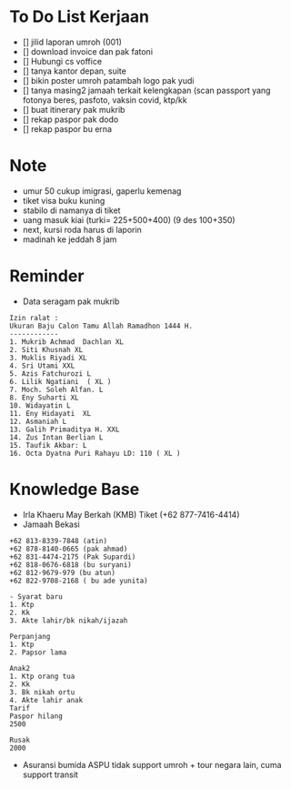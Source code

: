 # To Do List Kerjaan

- [] jilid laporan umroh (001)
- [] download invoice dan pak fatoni
- [] Hubungi cs voffice
- [] tanya kantor depan, suite 
- [] bikin poster umroh patambah logo pak yudi
- [] tanya masing2 jamaah terkait kelengkapan (scan passport yang fotonya beres, pasfoto, vaksin covid, ktp/kk
- [] buat itinerary pak mukrib
- [] rekap paspor pak dodo
- [] rekap paspor bu erna



# Note

- umur 50 cukup imigrasi, gaperlu kemenag
- tiket visa buku kuning
- stabilo di namanya di tiket
- uang masuk kiai (turki= 225+500+400) (9 des 100+350)
- next, kursi roda harus di laporin
- madinah ke jeddah 8 jam

# Reminder

- Data seragam pak mukrib

```
Izin ralat :
Ukuran Baju Calon Tamu Allah Ramadhon 1444 H.
------------
1. Mukrib Achmad  Dachlan XL
2. Siti Khusnah XL
3. Muklis Riyadi XL
4. Sri Utami XXL
5. Azis Fatchurozi L
6. Lilik Ngatiani  ( XL )
7. Moch. Soleh Alfan. L
8. Eny Suharti XL
10. Widayatin L
11. Eny Hidayati  XL
12. Asmaniah L
13. Galih Primaditya H. XXL
14. Zus Intan Berlian L
15. Taufik Akbar: L
16. Octa Dyatna Puri Rahayu LD: 110 ( XL )
```

# Knowledge Base

- Irla Khaeru May Berkah (KMB) Tiket (+62 877-7416-4414)
- Jamaah Bekasi

```
+62 813-8339-7848 (atin)
+62 878-8140-0665 (pak ahmad)
+62 831-4474-2175 (Pak Supardi)
+62 818-0676-6818 (bu suryani)
+62 812-9679-979 (bu atun)
+62 822-9708-2168 ( bu ade yunita)
```

```
- Syarat baru
1. Ktp 
2. Kk
3. Akte lahir/bk nikah/ijazah

Perpanjang
1. Ktp
2. Papsor lama

Anak2
1. Ktp orang tua
2. Kk
3. Bk nikah ortu
4. Akte lahir anak
Tarif 
Paspor hilang 
2500

Rusak 
2000
```
- Asuransi bumida ASPU tidak support umroh + tour negara lain, cuma support transit